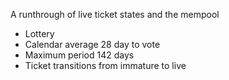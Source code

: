 A runthrough of live ticket states and the mempool

- Lottery
- Calendar average 28 day to vote
- Maximum period 142 days
- Ticket transitions from immature to live
